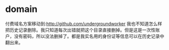 # domain
付费域名方案移动到:http://github.com/undergroundworker
我也不知道怎么样把历史记录删除。我只知道每次出错就把这个目录直接删掉。但是这是一次性账户，没有密码，所以没法删掉了。都是我实名用的身份证等信息可以在历史记录中翻出来。
